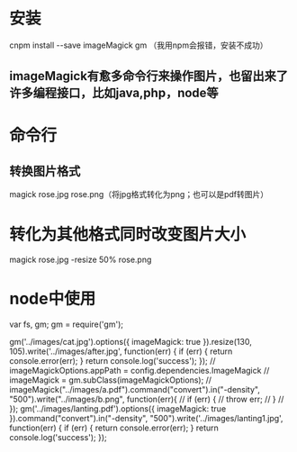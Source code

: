 # 安装
cnpm install --save imageMagick gm  （我用npm会报错，安装不成功）
## imageMagick有愈多命令行来操作图片，也留出来了许多编程接口，比如java,php，node等  
# 命令行
## 转换图片格式
magick rose.jpg rose.png（将jpg格式转化为png；也可以是pdf转图片）  
# 转化为其他格式同时改变图片大小
magick rose.jpg -resize 50% rose.png  

# node中使用
var fs, gm;
 gm = require('gm');

 gm('../images/cat.jpg').options({
   imageMagick: true
 }).resize(130, 105).write('../images/after.jpg', function(err) {
   if (err) {
     return console.error(err);
   }
   return console.log('success');
 });
// imageMagickOptions.appPath = config.dependencies.ImageMagick
// imageMagick = gm.subClass(imageMagickOptions);
// imageMagick("../images/a.pdf").command("convert").in("-density", "500").write("../images/b.png", function(err){
//         if (err) {
//             throw err;
//         }
// });
 gm('../images/lanting.pdf').options({
   imageMagick: true
 }).command("convert").in("-density", "500").write('../images/lanting1.jpg', function(err) {
   if (err) {
     return console.error(err);
   }
   return console.log('success');
 });
